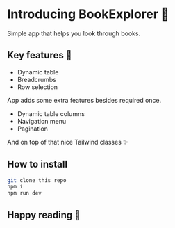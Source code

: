 # Introducing BookExplorer 📖 
Simple app that helps you look through books.
## Key features 🔑
- Dynamic table
- Breadcrumbs
- Row selection

App adds some extra features besides required once.
- Dynamic table columns
- Navigation menu
- Pagination

And on top of that nice Tailwind classes ✨

## How to install
```bash
git clone this repo
npm i
npm run dev
```

## Happy reading 🚀
